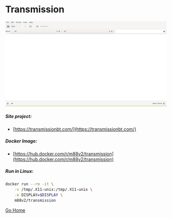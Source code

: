 <!--
 ############################################################################
 Project: docker-X11-apps (none)
 File...: transmission/README.md
 Created: Monday, 2022/03/14 - 10:46:29
 Author.: @fbnmtz, (fabiano.matoz@gmail.com)
 ~·~·~·~·~·~·~·~·~·~·~·~·~~·~·~·~·~·~·~·~·~·~·~·~·~~·~·~·~·~·~~·~·~·~·~·~·~·~
 Last Modified: Monday, 2022/03/14 - 11:02:12
 Modified By..: @fbnmtz, (fabiano.matoz@gmail.com)
 ~·~·~·~·~·~·~·~·~·~·~·~·~~·~·~·~·~·~·~·~·~·~·~·~·~~·~·~·~·~·~~·~·~·~·~·~·~·~
 Version: 0.0.1.1
 ~·~·~·~·~·~·~·~·~·~·~·~·~~·~·~·~·~·~·~·~·~·~·~·~·~~·~·~·~·~·~~·~·~·~·~·~·~·~
 Description: 
  >
 ############################################################################
 HISTORY:
-->
# Transmission

![transmission](transmission.png)

##### Site project:

* [https://transmissionbt.com/](https://transmissionbt.com/)

##### Docker Image:

* [https://hub.docker.com/r/m88v2/transmission](https://hub.docker.com/r/m88v2/transmission)

##### Run in Linux:

```bash
docker run --rm -it \
    -v /tmp/.X11-unix:/tmp/.X11-unix \
    -e DISPLAY=$DISPLAY \
    m88v2/transmission
```

[Go Home](https://github.com/M88V2/docker-X11-apps)
